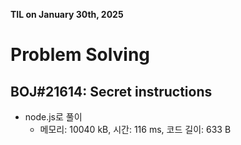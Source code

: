**TIL on January 30th, 2025**

# Problem Solving
## BOJ#21614: Secret instructions
* node.js로 풀이
    - 메모리: 10040 kB, 시간: 116 ms, 코드 길이: 633 B

